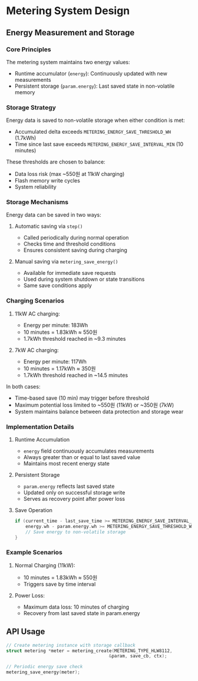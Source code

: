 # Metering System Design

## Energy Measurement and Storage

### Core Principles

The metering system maintains two energy values:
- Runtime accumulator (`energy`): Continuously updated with new measurements
- Persistent storage (`param.energy`): Last saved state in non-volatile memory

### Storage Strategy

Energy data is saved to non-volatile storage when either condition is met:
- Accumulated delta exceeds `METERING_ENERGY_SAVE_THRESHOLD_WH` (1.7kWh)
- Time since last save exceeds `METERING_ENERGY_SAVE_INTERVAL_MIN` (10 minutes)

These thresholds are chosen to balance:
- Data loss risk (max ~550원 at 11kW charging)
- Flash memory write cycles
- System reliability

### Storage Mechanisms

Energy data can be saved in two ways:
1. Automatic saving via `step()`
   - Called periodically during normal operation
   - Checks time and threshold conditions
   - Ensures consistent saving during charging

2. Manual saving via `metering_save_energy()`
   - Available for immediate save requests
   - Used during system shutdown or state transitions
   - Same save conditions apply

### Charging Scenarios

1. 11kW AC charging:
   - Energy per minute: 183Wh
   - 10 minutes = 1.83kWh ≈ 550원
   - 1.7kWh threshold reached in ~9.3 minutes

2. 7kW AC charging:
   - Energy per minute: 117Wh
   - 10 minutes = 1.17kWh ≈ 350원
   - 1.7kWh threshold reached in ~14.5 minutes

In both cases:
- Time-based save (10 min) may trigger before threshold
- Maximum potential loss limited to ~550원 (11kW) or ~350원 (7kW)
- System maintains balance between data protection and storage wear

### Implementation Details

1. Runtime Accumulation
   - `energy` field continuously accumulates measurements
   - Always greater than or equal to last saved value
   - Maintains most recent energy state

2. Persistent Storage
   - `param.energy` reflects last saved state
   - Updated only on successful storage write
   - Serves as recovery point after power loss

3. Save Operation
   ```c
   if (current_time - last_save_time >= METERING_ENERGY_SAVE_INTERVAL_MIN ||
       energy.wh - param.energy.wh >= METERING_ENERGY_SAVE_THRESHOLD_WH) {
       // Save energy to non-volatile storage
   }
   ```

### Example Scenarios

1. Normal Charging (11kW):
   - 10 minutes = 1.83kWh ≈ 550원
   - Triggers save by time interval

2. Power Loss:
   - Maximum data loss: 10 minutes of charging
   - Recovery from last saved state in param.energy

## API Usage

```c
// Create metering instance with storage callback
struct metering *meter = metering_create(METERING_TYPE_HLW8112, 
                                       &param, save_cb, ctx);

// Periodic energy save check
metering_save_energy(meter);
```
